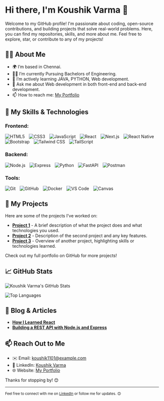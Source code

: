 # Hi there, I'm Koushik Varma 👋

Welcome to my GitHub profile! I'm passionate about coding, open-source contributions, and building projects that solve real-world problems. Here, you can find my repositories, skills, and more about me. Feel free to explore, star, or contribute to any of my projects!

## 👨‍💻 About Me

- 🌍 I’m based in Chennai.
- 🧑‍🎓 I’m currently Pursuing Bachelors of Engineering.
- 🌱 I’m actively learning JAVA, PYTHON, Web development.
- 💬 Ask me about Web development in both front-end and back-end development.
- 📫 How to reach me: [My Portfolio](https://koushik1101portfolio.vercel.app/)

## 🚀 My Skills & Technologies

### Frontend:
<div>
  <img src="https://img.shields.io/badge/HTML5-%23E34F26.svg?&style=flat-square&logo=html5&logoColor=white" alt="HTML5" style="margin-right: 10px;">
  <img src="https://img.shields.io/badge/CSS3-%231572B6.svg?&style=flat-square&logo=css3&logoColor=white" alt="CSS3" style="margin-right: 10px;">
  <img src="https://img.shields.io/badge/JavaScript-%23F7DF1E.svg?&style=flat-square&logo=javascript&logoColor=black" alt="JavaScript" style="margin-right: 10px;">
  <img src="https://img.shields.io/badge/React-%2300D9E2.svg?&style=flat-square&logo=react&logoColor=white" alt="React" style="margin-right: 10px;">
  <img src="https://img.shields.io/badge/Next.js-%23000000.svg?&style=flat-square&logo=next.js&logoColor=white" alt="Next.js" style="margin-right: 10px;">
  <img src="https://img.shields.io/badge/React_Native-%2320232a.svg?&style=flat-square&logo=react-native&logoColor=white" alt="React Native" style="margin-right: 10px;">
  <img src="https://img.shields.io/badge/Bootstrap-%237E32A8.svg?&style=flat-square&logo=bootstrap&logoColor=white" alt="Bootstrap" style="margin-right: 10px;">
  <img src="https://img.shields.io/badge/Tailwind_CSS-%2318A0FB.svg?&style=flat-square&logo=tailwind-css&logoColor=white" alt="Tailwind CSS" style="margin-right: 10px;">
  <img src="https://img.shields.io/badge/TailScript-%23EAEAEA.svg?&style=flat-square&logo=tailwindcss&logoColor=black" alt="TailScript" style="margin-right: 10px;">
</div>

### Backend:
<div>
  <img src="https://img.shields.io/badge/Node.js-%23339933.svg?&style=flat-square&logo=node.js&logoColor=white" alt="Node.js" style="margin-right: 10px;">
  <img src="https://img.shields.io/badge/Express-%23404d59.svg?&style=flat-square&logo=express&logoColor=white" alt="Express" style="margin-right: 10px;">
  <img src="https://img.shields.io/badge/Python-%233D5A65.svg?&style=flat-square&logo=python&logoColor=white" alt="Python" style="margin-right: 10px;">
  <img src="https://img.shields.io/badge/FastAPI-%2300C1D4.svg?&style=flat-square&logo=fastapi&logoColor=white" alt="FastAPI" style="margin-right: 10px;">
  <img src="https://img.shields.io/badge/Postman-%23FF6C37.svg?&style=flat-square&logo=postman&logoColor=white" alt="Postman">
</div>

### Tools:
<div>
  <img src="https://img.shields.io/badge/Git-%23F05032.svg?&style=flat-square&logo=git&logoColor=white" alt="Git" style="margin-right: 10px;">
  <img src="https://img.shields.io/badge/GitHub-%23121011.svg?&style=flat-square&logo=github&logoColor=white" alt="GitHub" style="margin-right: 10px;">
  <img src="https://img.shields.io/badge/Docker-%233496D6.svg?&style=flat-square&logo=docker&logoColor=white" alt="Docker" style="margin-right: 10px;">
  <img src="https://img.shields.io/badge/VS_Code-%23007ACC.svg?&style=flat-square&logo=visual-studio-code&logoColor=white" alt="VS Code" style="margin-right: 10px;">
  <img src="https://img.shields.io/badge/Canvas-%23FF8C00.svg?&style=flat-square&logo=canvas&logoColor=white" alt="Canvas">
</div>

## 📂 My Projects

Here are some of the projects I've worked on:

- [**Project 1**](https://github.com/koushik1101/project1) - A brief description of what the project does and what technologies you used.
- [**Project 2**](https://github.com/koushik1101/project2) - Description of the second project and any key features.
- [**Project 3**](https://github.com/koushik1101/project3) - Overview of another project, highlighting skills or technologies learned.

Check out my full portfolio on GitHub for more projects!

## 📈 GitHub Stats

![Koushik Varma's GitHub Stats](https://github-readme-stats.vercel.app/api?username=koushik1101&show_icons=true&hide_title=true&count_private=true&hide=prs&theme=radical)

![Top Languages](https://github-readme-stats.vercel.app/api/top-langs/?username=koushik1101&layout=compact&theme=radical)

## 📝 Blog & Articles

- [**How I Learned React**](https://medium.com/@koushik1101/how-i-learned-react)
- [**Building a REST API with Node.js and Express**](https://medium.com/@koushik1101/building-a-rest-api-with-nodejs-and-express)

## 📫 Reach Out to Me

- ✉️ Email: [koushik1101@example.com](mailto:koushik1101@example.com)
- 💼 LinkedIn: [Koushik Varma](https://linkedin.com/in/koushik-varma)
- 🌐 Website: [My Portfolio](https://koushik1101portfolio.vercel.app/)

Thanks for stopping by! 😊

---

<sub>Feel free to connect with me on [LinkedIn](https://linkedin.com/in/koushik-varma) or follow me for updates. 😊</sub>
